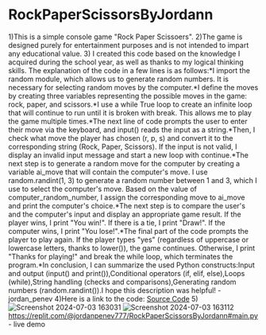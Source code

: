 # RockPaperScissorsByJordann
1)This is a simple console game "Rock Paper Scissoers".
2)The game is designed purely for entertainment purposes and is not intended to impart any educational value.
3) I created this code based on the knowledge I acquired during the school year, as well as thanks to my logical thinking skills. The explanation of the code in a few lines is as follows:*I import the random module, which allows us to generate random numbers. It is necessary for selecting random moves by the computer.*I define the moves by creating three variables representing the possible moves in the game: rock, paper, and scissors.*I use a while True loop to create an infinite loop that will continue to run until it is broken with break. This allows me to play the game multiple times.*The next line of code prompts the user to enter their move via the keyboard, and input() reads the input as a string.*Then, I check what move the player has chosen (r, p, s) and convert it to the corresponding string (Rock, Paper, Scissors). If the input is not valid, I display an invalid input message and start a new loop with continue.*The next step is to generate a random move for the computer by creating a variable ai_move that will contain the computer's move. I use random.randint(1, 3) to generate a random number between 1 and 3, which I use to select the computer's move. Based on the value of computer_random_number, I assign the corresponding move to ai_move and print the computer's choice.*The next step is to compare the user's and the computer's input and display an appropriate game result. If the player wins, I print "You win!". If there is a tie, I print "Draw!". If the computer wins, I print "You lose!".*The final part of the code prompts the player to play again. If the player types "yes" (regardless of uppercase or lowercase letters, thanks to lower()), the game continues. Otherwise, I print "Thanks for playing!" and break the while loop, which terminates the program.*In conclusion, I can summarize the used Python constructs:Input and output (input() and print()),Conditional operators (if, elif, else),Loops (while),String handling (checks and comparisons),Generating random numbers (random.randint()).I hope this description was helpful! -jordan_penev
4)Here is a link to the code: [Source Code](28.03.24.py)
5)![Screenshot 2024-07-03 163031](https://github.com/JORDANPENEV/RockPaperScissorsByJordann/assets/174585399/5e17ad39-aef8-4d82-a7a3-0a122121a272)
![Screenshot 2024-07-03 163112](https://github.com/JORDANPENEV/RockPaperScissorsByJordann/assets/174585399/802acab4-7352-4703-9758-01490583bcac)
https://replit.com/@jordanpenev777/RockPaperScissorsByJordann#main.py - live demo

